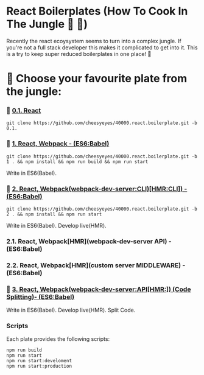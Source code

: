 # React Boilerplates (How To Cook In The Jungle :palm_tree: :see_no_evil:)

Recently the react ecoysystem seems to turn into a complex jungle.
If you're not a full stack developer this makes it complicated to get into it.
This is a try to keep super reduced boilerplates in one place! :tada:

# :open_book: Choose your favourite plate from the jungle:

### :banana: [0.1. React](../../tree/0.1)
```script
git clone https://github.com/cheesyeyes/40000.react.boilerplate.git -b 0.1.
```

### :avocado: [1.   React, Webpack - (ES6:Babel)](../../tree/1)
```script
git clone https://github.com/cheesyeyes/40000.react.boilerplate.git -b 1 . && npm install && npm run build && npm run start
```

Write in ES6(Babel).

### :pineapple: [2. React, Webpack(webpack-dev-server:CLI)[HMR:CLI]) - (ES6:Babel)](../../tree/2)

```script
git clone https://github.com/cheesyeyes/40000.react.boilerplate.git -b 2 . && npm install && npm run start
```
Write in ES6(Babel). Develop live(HMR).

### 2.1. React, Webpack[HMR](webpack-dev-server API) - (ES6:Babel)
### 2.2. React, Webpack[HMR](custom server MIDDLEWARE) - (ES6:Babel)

### :tangerine: [3. React, Webpack(webpack-dev-server:API[HMR:<NOT YET>]) (Code Splitting)- (ES6:Babel)](../../tree/3)

Write in ES6(Babel). Develop live(HMR)<NOT YET>. Split Code.

### Scripts
Each plate provides the following scripts:

```script
npm run build
npm run start
npm run start:develoment
npm run start:production
```
